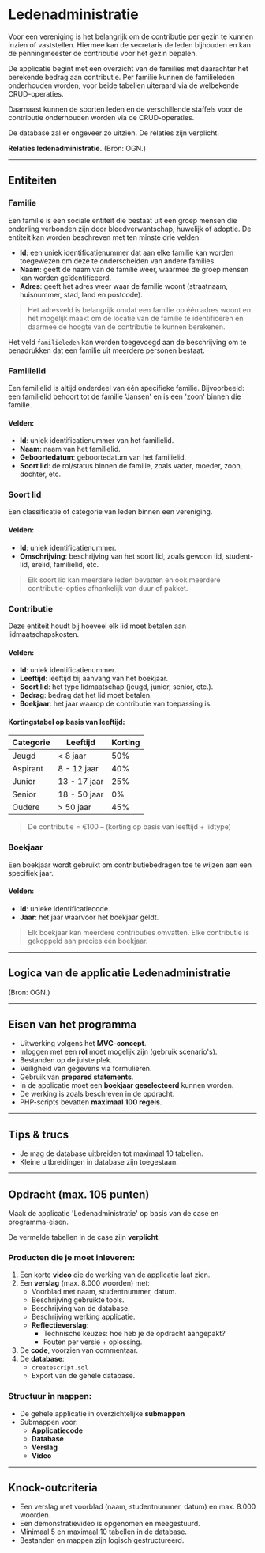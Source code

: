 # Ledenadministratie

Voor een vereniging is het belangrijk om de contributie per gezin te kunnen inzien of vaststellen. Hiermee kan de secretaris de leden bijhouden en kan de penningmeester de contributie voor het gezin bepalen.

De applicatie begint met een overzicht van de families met daarachter het berekende bedrag aan contributie. Per familie kunnen de familieleden onderhouden worden, voor beide tabellen uiteraard via de welbekende CRUD-operaties.

Daarnaast kunnen de soorten leden en de verschillende staffels voor de contributie onderhouden worden via de CRUD-operaties.

De database zal er ongeveer zo uitzien. De relaties zijn verplicht.

**Relaties ledenadministratie.** (Bron: OGN.)

---

## Entiteiten

### Familie

Een familie is een sociale entiteit die bestaat uit een groep mensen die onderling verbonden zijn door bloedverwantschap, huwelijk of adoptie. De entiteit kan worden beschreven met ten minste drie velden:

- **Id**: een uniek identificatienummer dat aan elke familie kan worden toegewezen om deze te onderscheiden van andere families.
- **Naam**: geeft de naam van de familie weer, waarmee de groep mensen kan worden geïdentificeerd.
- **Adres**: geeft het adres weer waar de familie woont (straatnaam, huisnummer, stad, land en postcode).

> Het adresveld is belangrijk omdat een familie op één adres woont en het mogelijk maakt om de locatie van de familie te identificeren en daarmee de hoogte van de contributie te kunnen berekenen.

Het veld `familieleden` kan worden toegevoegd aan de beschrijving om te benadrukken dat een familie uit meerdere personen bestaat.

### Familielid

Een familielid is altijd onderdeel van één specifieke familie. Bijvoorbeeld: een familielid behoort tot de familie 'Jansen' en is een 'zoon' binnen die familie.

#### Velden:

- **Id**: uniek identificatienummer van het familielid.
- **Naam**: naam van het familielid.
- **Geboortedatum**: geboortedatum van het familielid.
- **Soort lid**: de rol/status binnen de familie, zoals vader, moeder, zoon, dochter, etc.

### Soort lid

Een classificatie of categorie van leden binnen een vereniging.

#### Velden:

- **Id**: uniek identificatienummer.
- **Omschrijving**: beschrijving van het soort lid, zoals gewoon lid, student-lid, erelid, familielid, etc.

> Elk soort lid kan meerdere leden bevatten en ook meerdere contributie-opties afhankelijk van duur of pakket.

### Contributie

Deze entiteit houdt bij hoeveel elk lid moet betalen aan lidmaatschapskosten.

#### Velden:

- **Id**: uniek identificatienummer.
- **Leeftijd**: leeftijd bij aanvang van het boekjaar.
- **Soort lid**: het type lidmaatschap (jeugd, junior, senior, etc.).
- **Bedrag**: bedrag dat het lid moet betalen.
- **Boekjaar**: het jaar waarop de contributie van toepassing is.

#### Kortingstabel op basis van leeftijd:

| Categorie | Leeftijd        | Korting    |
|----------|------------------|------------|
| Jeugd    | < 8 jaar         | 50%        |
| Aspirant | 8 - 12 jaar       | 40%        |
| Junior   | 13 - 17 jaar      | 25%        |
| Senior   | 18 - 50 jaar      | 0%         |
| Oudere   | > 50 jaar         | 45%        |

> De contributie = €100 – (korting op basis van leeftijd + lidtype)

### Boekjaar

Een boekjaar wordt gebruikt om contributiebedragen toe te wijzen aan een specifiek jaar.

#### Velden:

- **Id**: unieke identificatiecode.
- **Jaar**: het jaar waarvoor het boekjaar geldt.

> Elk boekjaar kan meerdere contributies omvatten. Elke contributie is gekoppeld aan precies één boekjaar.

---

## Logica van de applicatie Ledenadministratie
(Bron: OGN.)

---

## Eisen van het programma

- Uitwerking volgens het **MVC-concept**.
- Inloggen met een **rol** moet mogelijk zijn (gebruik scenario's).
- Bestanden op de juiste plek.
- Veiligheid van gegevens via formulieren.
- Gebruik van **prepared statements**.
- In de applicatie moet een **boekjaar geselecteerd** kunnen worden.
- De werking is zoals beschreven in de opdracht.
- PHP-scripts bevatten **maximaal 100 regels**.

---

## Tips & trucs

- Je mag de database uitbreiden tot maximaal 10 tabellen.
- Kleine uitbreidingen in database zijn toegestaan.

---

## Opdracht (max. 105 punten)

Maak de applicatie 'Ledenadministratie' op basis van de case en programma-eisen.

De vermelde tabellen in de case zijn **verplicht**.

### Producten die je moet inleveren:

1. Een korte **video** die de werking van de applicatie laat zien.
2. Een **verslag** (max. 8.000 woorden) met:
   - Voorblad met naam, studentnummer, datum.
   - Beschrijving gebruikte tools.
   - Beschrijving van de database.
   - Beschrijving werking applicatie.
   - **Reflectieverslag**:
     - Technische keuzes: hoe heb je de opdracht aangepakt?
     - Fouten per versie + oplossing.
3. De **code**, voorzien van commentaar.
4. De **database**:
   - `createscript.sql`
   - Export van de gehele database.

### Structuur in mappen:

- De gehele applicatie in overzichtelijke **submappen**
- Submappen voor:
  - **Applicatiecode**
  - **Database**
  - **Verslag**
  - **Video**

---

## Knock-outcriteria

- Een verslag met voorblad (naam, studentnummer, datum) en max. 8.000 woorden.
- Een demonstratievideo is opgenomen en meegestuurd.
- Minimaal 5 en maximaal 10 tabellen in de database.
- Bestanden en mappen zijn logisch gestructureerd.
